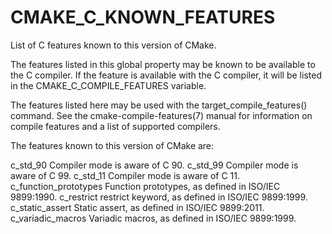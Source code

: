  

# CMAKE_C_KNOWN_FEATURES  
List of C features known to this version of CMake.  

The features listed in this global property may be known to be available to the
C compiler.  If the feature is available with the C compiler, it will
be listed in the CMAKE_C_COMPILE_FEATURES variable.  

The features listed here may be used with the target_compile_features()
command.  See the cmake-compile-features(7) manual for information on
compile features and a list of supported compilers.  

The features known to this version of CMake are:  


c_std_90
Compiler mode is aware of C 90.
c_std_99
Compiler mode is aware of C 99.
c_std_11
Compiler mode is aware of C 11.
c_function_prototypes
Function prototypes, as defined in ISO/IEC 9899:1990.
c_restrict
restrict keyword, as defined in ISO/IEC 9899:1999.
c_static_assert
Static assert, as defined in ISO/IEC 9899:2011.
c_variadic_macros
Variadic macros, as defined in ISO/IEC 9899:1999.
  

